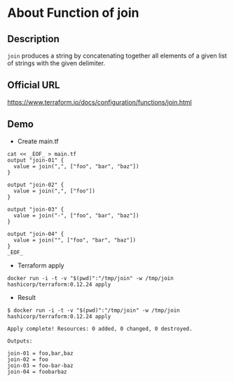 # About Function of join

## Description

`join` produces a string by concatenating together all elements of a given list of strings with the given delimiter.

## Official URL

https://www.terraform.io/docs/configuration/functions/join.html

## Demo

+ Create main.tf

```
cat << _EOF_ > main.tf
output "join-01" {
  value = join(",", ["foo", "bar", "baz"])
}

output "join-02" {
  value = join(",", ["foo"])
}

output "join-03" {
  value = join("-", ["foo", "bar", "baz"])
}

output "join-04" {
  value = join("", ["foo", "bar", "baz"])
}
_EOF_
```

+ Terraform apply

```
docker run -i -t -v "$(pwd)":"/tmp/join" -w /tmp/join hashicorp/terraform:0.12.24 apply
```

+ Result

```
$ docker run -i -t -v "$(pwd)":"/tmp/join" -w /tmp/join hashicorp/terraform:0.12.24 apply

Apply complete! Resources: 0 added, 0 changed, 0 destroyed.

Outputs:

join-01 = foo,bar,baz
join-02 = foo
join-03 = foo-bar-baz
join-04 = foobarbaz
```
